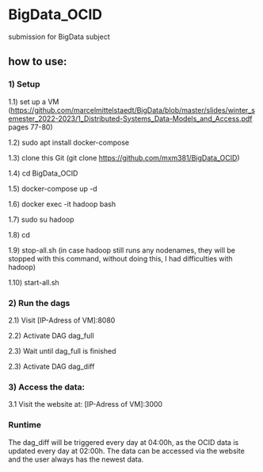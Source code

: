 # BigData_OCID
submission for BigData subject

## how to use:

### 1) Setup

1.1) set up a VM (https://github.com/marcelmittelstaedt/BigData/blob/master/slides/winter_semester_2022-2023/1_Distributed-Systems_Data-Models_and_Access.pdf pages 77-80)

1.2) sudo apt install docker-compose

1.3) clone this Git (git clone https://github.com/mxm381/BigData_OCID)

1.4) cd BigData_OCID

1.5) docker-compose up -d

1.6) docker exec -it hadoop bash

1.7) sudo su hadoop

1.8) cd

1.9) stop-all.sh (in case hadoop still runs any nodenames, they will be stopped with this command, without doing this, I had difficulties with hadoop)

1.10) start-all.sh

### 2) Run the dags

2.1) Visit [IP-Adress of VM]:8080

2.2) Activate DAG dag_full

2.3) Wait until dag_full is finished

2.3) Activate DAG dag_diff

### 3) Access the data: 

3.1 Visit the website at: [IP-Adress of VM]:3000


### Runtime

The dag_diff will be triggered every day at 04:00h, as the OCID data is updated every day at 02:00h.
The data can be accessed via the website and the user always has the newest data.
